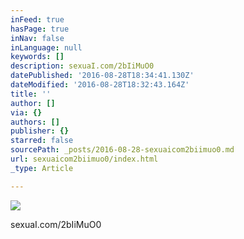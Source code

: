 ```yaml
---
inFeed: true
hasPage: true
inNav: false
inLanguage: null
keywords: []
description: sexuaI.com/2bIiMuO0
datePublished: '2016-08-28T18:34:41.130Z'
dateModified: '2016-08-28T18:32:43.164Z'
title: ''
author: []
via: {}
authors: []
publisher: {}
starred: false
sourcePath: _posts/2016-08-28-sexuaicom2biimuo0.md
url: sexuaicom2biimuo0/index.html
_type: Article

---
```

![](https://the-grid-user-content.s3-us-west-2.amazonaws.com/c02f802b-6331-47ae-bbb9-518f01157ade.jpg)

sexuaI.com/2bIiMuO0